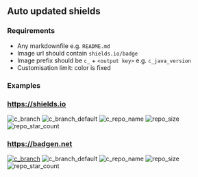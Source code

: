 ## Auto updated shields

### Requirements

* Any markdownfile e.g. `README.md`
* Image url should contain `shields.io/badge`
* Image prefix should be `c_` + `<output key>` e.g. `c_java_version`
* Customisation limit: color is fixed

### Examples

### https://shields.io

![c_branch](https://img.shields.io/badge/branch-main-97CA00?style=flat-square)
![c_branch_default](https://img.shields.io/badge/branch_default-main-97CA00?style=flat-square)
![c_repo_name](https://img.shields.io/badge/repo_name-git_info_action-007EC6)
![repo_size](https://img.shields.io/badge/repo_size-0-fe7d37)
![repo_star_count](https://img.shields.io/badge/stars-200-97CA00)

### https://badgen.net

[![c_branch](https://badgen.net/badge/branch/main/97CA00)](http://example.com)
![c_branch_default](https://badgen.net/badge/branch_default/main/97CA00?icon=github&style=flat-square)
![c_repo_name](https://badgen.net/badge/repo_name/git_info_action/007EC6?icon=github&style=flat-square)
![repo_size](https://badgen.net/badge/repo_size/0/fe7d37?icon=github)
![repo_star_count](https://badgen.net/badge/stars/200/97CA00?icon=github)
